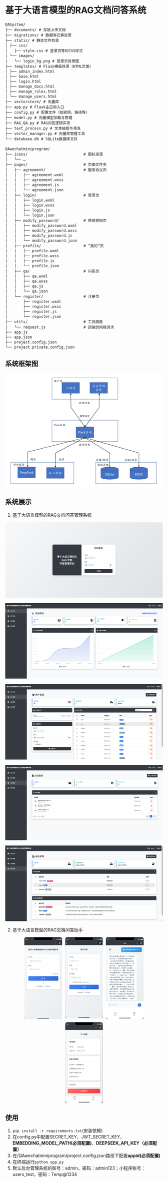 # 基于大语言模型的RAG文档问答系统
```
QASystem/
├── documents/ # 存放上传文档
├── migrations/ # 数据库迁移目录
├── static/ # 静态文件目录
│ ├── css/
│ 	├── style.css # 登录页等的CSS样式
│ └── images/
│ 	└── login_bg.png # 登录页背景图
├── templates/ # Flask模板目录（HTML页面）
│ ├── admin_index.html
│ ├── base.html
│ ├── login.html
│ ├── manage_docs.html
│ ├── manage_roles.html
│ └── manage_users.html
├── vectorstore/ # 向量库
├── app.py # Flask主应用入口
├── config.py # 配置文件（如密钥、路径等）
├── model.py # 向量模型加载与管理
├── RAG_QA.py # RAG问答逻辑实现
├── text_process.py # 文本抽取与清洗
├── vector_manager.py # 向量库管理工具
└── database.db # SQLite数据库文件

QAwechatminiprogram/
├── icons/                         # 图标资源
│   └── …  
├── pages/                         # 页面文件夹
│   ├── agreement/                 # 服务协议页
│   │   ├── agreement.wxml
│   │   ├── agreement.wxss
│   │   ├── agreement.js
│   │   └── agreement.json
│   ├── login/                     # 登录页
│   │   ├── login.wxml
│   │   ├── login.wxss
│   │   ├── login.js
│   │   └── login.json
│   ├── modify_password/           # 修改密码页
│   │   ├── modify_password.wxml
│   │   ├── modify_password.wxss
│   │   ├── modify_password.js
│   │   └── modify_password.json
│   ├── profile/                   # “我的”页
│   │   ├── profile.wxml
│   │   ├── profile.wxss
│   │   ├── profile.js
│   │   └── profile.json
│   ├── qa/                        # 问答页
│   │   ├── qa.wxml
│   │   ├── qa.wxss
│   │   ├── qa.js
│   │   └── qa.json
│   └── register/                  # 注册页
│       ├── register.wxml
│       ├── register.wxss
│       ├── register.js
│       └── register.json
├── utils/                         # 工具函数
│   └── request.js                 # 封装的网络请求
├── app.js                         
├── app.json                      
├── project.config.json           
└── project.private.config.json   
```



##  系统框架图

![系统框架图](README.assets/系统框架图.png)

## 系统展示

1. 基于大语言模型的RAG文档问答管理系统

![image-20250521162654633](README.assets/后台管理系统登录页面.png)

![image-20250521162725018](README.assets/后台管理系统主页.png)

![image-20250521162733827](README.assets/后台管理系统用户管理页面.png)

![image-20250521162748695](README.assets/后台管理系统文档管理页面.png)

![image-20250521162805386](README.assets/后台管理系统角色管理页面.png)

2. 基于大语言模型的RAG文档问答助手

<div style="
  display: flex;
  flex-wrap: wrap;
  justify-content: center;
  align-items: flex-start;
  gap: 10px;
">
  <img src="README.assets/小程序登录页面.png" alt="登录页"
       style="width: 24%; height: auto; object-fit: cover; border-radius: 6px;" />
  <img src="README.assets/小程序注册页面.png" alt="注册页"
       style="width: 24%; height: auto; object-fit: cover; border-radius: 6px;" />
  <img src="README.assets/小程序问答页面.png" alt="问答页"
       style="width: 24%; height: auto; object-fit: cover; border-radius: 6px;" />
  <img src="README.assets/小程序我的页面.png" alt="我的页"
       style="width: 24%; height: auto; object-fit: cover; border-radius: 6px;" />
</div>


## 使用

1.  ```pip install -r requirements.txt```(安装依赖)
1. 在config.py中配置SECRET_KEY、JWT_SECRET_KEY、**EMBEDDING_MODEL_PATH(必须配置)**、**DEEPSEEK_API_KEY（必须配置）**
1. 在/QAwechatminiprogram/project.config.json路径下配置**appid(必须配置)**
2. 在终端运行```python app.py```
3. 默认后台管理系统的账号：admin，密码：admin123；小程序账号：users_test，密码：Temp@1234
